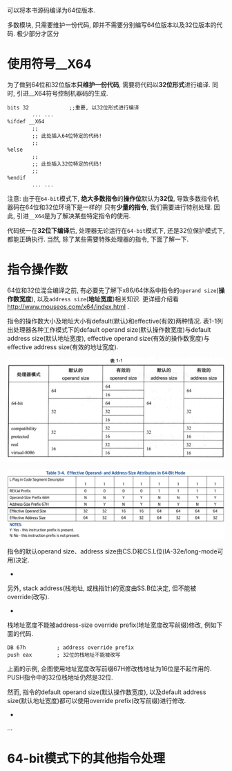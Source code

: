 可以将本书源码编译为64位版本.

多数模块, 只需要维护一份代码, 即并不需要分别编写64位版本以及32位版本的代码. 极少部分才区分

# 使用符号__X64

为了做到64位和32位版本**只维护一份代码**, 需要将代码以**32位形式**进行编译. 同时, 引进__X64符号控制机器码的生成.

```assembly
bits 32             ;;重要, 以32位形式进行编译
        ... ...
%ifdef __X64
        ;;
        ;; 此处插入64位特定的代码!
        ;;
%else
        ;;
        ;; 此处插入32位特定的代码!
        ;;
%endif
        ... ...
```

注意: 由于在`64-bit`模式下, **绝大多数指令**的**操作位**默认为**32位**, 导致多数指令机器码在64位和32位环境下是一样的! 只有**少量的指令**, 我们需要进行特别处理. 因此, 引进`__X64`是为了解决某些特定指令的使用.

代码统一在**32位下编译**后, 处理器无论运行在`64-bit`模式下, 还是32位保护模式下, 都能正确执行. 当然, 除了某些需要特殊处理器的指令, 下面了解一下.

# 指令操作数

64位和32位混合编译之前, 有必要先了解下x86/64体系中指令的`operand size`(**操作数宽度**), 以及`address size`(**地址宽度**)相关知识. 更详细介绍看 http://www.mouseos.com/x64/index.html .

指令的操作数大小及地址大小有default(默认)和effective(有效)两种情况. 表1\-1列出处理器各种工作模式下的default operand size(默认操作数宽度)与default address size(默认地址宽度), effective operand size(有效的操作数宽度)与effective address size(有效的地址宽度).

![2020-01-24-22-29-47.png](./images/2020-01-24-22-29-47.png)

![2020-01-24-22-33-24.png](./images/2020-01-24-22-33-24.png)

指令的默认operand size、address size由CS.D和CS.L位(IA\-32e/long\-mode可用)决定.

- 

另外, stack address(栈地址, 或栈指针)的宽度由SS.B位决定, 但不能被override(改写).

- 

栈地址宽度不能被address\-size override prefix(地址宽度改写前缀)修改, 例如下面的代码.

```assembly
DB 67h          ; address override prefix
push eax        ; 32位的栈地址不能被改写
```

上面的示例, 企图使用地址宽度改写前缀67H修改栈地址为16位是不起作用的. PUSH指令中的32位栈地址仍然是32位.

然而, 指令的default operand size(默认操作数宽度), 以及default address size(默认地址宽度)都可以使用override prefix(改写前缀)进行修改.

-
...

# 64-bit模式下的其他指令处理

